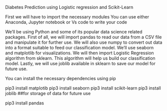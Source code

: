 Diabetes Prediction using Logistic regression and Scikit-Learn

First we will have to import the necessary modules
You can use either Anaconda, Jupyter notebook or Vs code to write your code

We’ll be using Python and some of its popular data science related packages. First of all, we will import pandas to read our data from a CSV file and manipulate it for further use. We will also use numpy to convert out data into a format suitable to feed our classification model. We’ll use seaborn and matplotlib for visualizations. We will then import Logistic Regression algorithm from sklearn. This algorithm will help us build our classification model. Lastly, we will use joblib available in sklearn to save our model for future use.

You can install the necessary dependencies using pip

pip3 install matplotib
pip3 install seaborn
pip3 install scikit-learn
pip3 install joblib ##for storage of data for future use

pip3 install pandas

